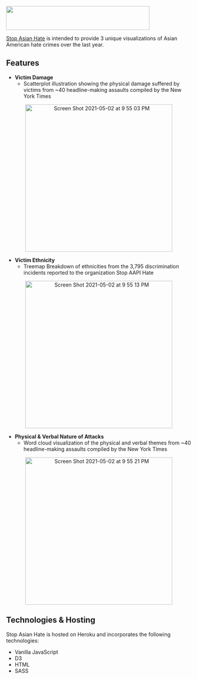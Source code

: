  <img src="https://github.com/mayagbarnes/StopAsianHate/blob/main/public/images/logo.png" width="390" height="65">

[Stop Asian Hate](https://stop-asian-hate.herokuapp.com/) is intended to provide 3 unique visualizations of Asian American hate crimes over the last year. 

## Features

* **Victim Damage**
  * Scatterplot illustration showing the physical damage suffered by victims from ~40 headline-making assaults compiled by the New York Times
<p align="center"><img width="400" alt="Screen Shot 2021-05-02 at 9 55 03 PM" src="https://user-images.githubusercontent.com/63436329/116842404-50d9f100-ab91-11eb-85a0-49e5f350c1b4.png"></p>

* **Victim Ethnicity**
  * Treemap Breakdown of ethnicities from the 3,795 discrimination incidents reported to the organization Stop AAPI Hate
<p align="center"><img width="400" alt="Screen Shot 2021-05-02 at 9 55 13 PM" src="https://user-images.githubusercontent.com/63436329/116842467-867eda00-ab91-11eb-9a0d-5c6e9e974d10.png"></p>

* **Physical & Verbal Nature of Attacks**
  * Word cloud visualization of the physical and verbal themes from ~40 headline-making assaults compiled by the New York Times
<p align="center"><img width="400" alt="Screen Shot 2021-05-02 at 9 55 21 PM" src="https://user-images.githubusercontent.com/63436329/116842471-8979ca80-ab91-11eb-9e92-42917a3c0dce.png"></p>

## Technologies & Hosting

Stop Asian Hate is hosted on Heroku and incorporates the following technologies:
* Vanilla JavaScript
* D3
* HTML
* SASS
